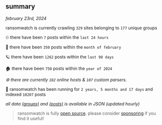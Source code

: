 
## summary
_february 23rd, 2024_

ransomwatch is currently crawling `329` sites belonging to `177` unique groups

⏲ there have been `7` posts within the `last 24 hours`

🦈 there have been `350` posts within the `month of february`

🪐 there have been `1262` posts within the `last 90 days`

🏚 there have been `750` posts within the `year of 2024`

_⚙️ there are currently `102` online hosts & `107` custom parsers._

🦕 ransomwatch has been running for `2 years, 5 months and 17 days` and indexed `10207` posts

_all data  [(groups)](http://ransomwhat.telemetry.ltd/groups) and [(posts)](http://ransomwhat.telemetry.ltd/posts) is available in JSON (updated hourly)_

> ransomwatch is fully [open source](https://github.com/joshhighet/ransomwatch#ransomwatch--). please consider [sponsoring](https://github.com/sponsors/joshhighet) if you find it useful!
